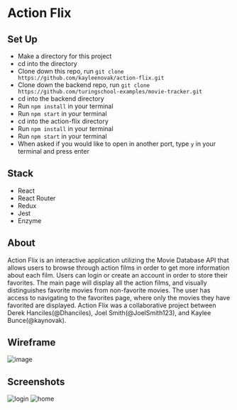 # Action Flix

## Set Up
 - Make a directory for this project
 - cd into the directory
 - Clone down this repo, run `git clone https://github.com/kayleenovak/action-flix.git`
 - Clone down the backend repo, run `git clone https://github.com/turingschool-examples/movie-tracker.git`
 - cd into the backend directory
 - Run `npm install` in your terminal
 - Run `npm start` in your terminal
 - cd into the action-flix directory
 - Run `npm install` in your terminal
 - Run `npm start` in your terminal
 - When asked if you would like to open in another port, type `y` in your terminal and press enter
 
 ## Stack
  - React
  - React Router
  - Redux
  - Jest
  - Enzyme
 
 ## About
 Action Flix is an interactive application utilizing the Movie Database API that allows users to browse through action films in order to get more information about each film. Users can login or create an account in order to store their favorites. The main page will display all the action films, and visually distinguishes favorite movies from non-favorite movies. The user has access to navigating to the favorites page, where only the movies they have favorited are displayed. Action Flix was a collaborative project between Derek Hanciles(@Dhanciles), Joel Smith(@JoelSmith123), and Kaylee Bunce(@kaynovak). 

## Wireframe
![image](https://user-images.githubusercontent.com/39439089/50122566-59c50480-021a-11e9-9597-cb75e7f47cee.png)

## Screenshots
![login](public/images/login-page.png)
![home](public/images/home-page.png)


